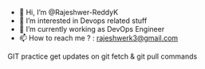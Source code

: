 - 👋 Hi, I’m @Rajeshwer-ReddyK
- 👀 I’m interested in Devops related stuff
- 🌱 I’m currently working as DevOps Engineer
- 📫 How to reach me ? :  rajeshwerk3@gmail.com

<!---
Rajeshwer-ReddyK/Rajeshwer-ReddyK is a ✨ special ✨ repository because its `README.md` (this file) appears on your GitHub profile.
You can click the Preview link to take a look at your changes.
--->
GIT practice
get updates on git fetch & git pull commands

